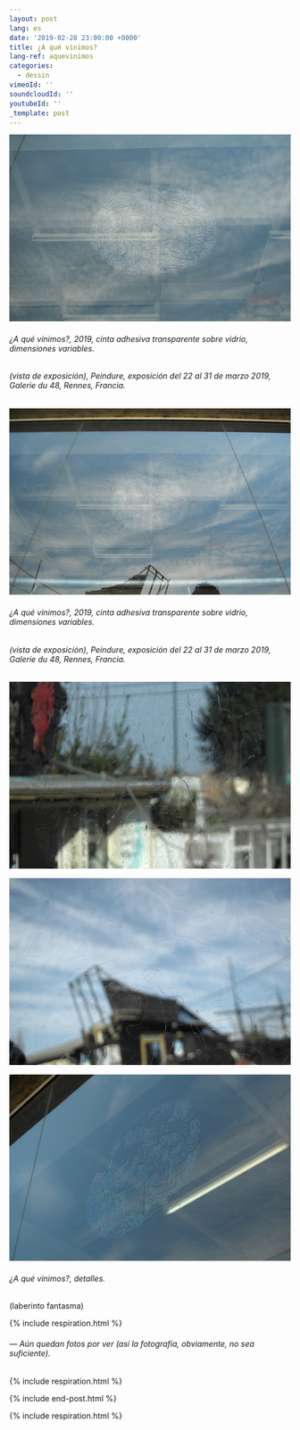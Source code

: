 ```yaml
---
layout: post
lang: es
date: '2019-02-28 23:00:00 +0000'
title: ¿A qué vinimos?
lang-ref: aquevinimos
categories:
  - dessin
vimeoId: ''
soundcloudId: ''
youtubeId: ''
_template: post
---
```





![](/imgs/dsc_1911-fin-up.jpg)

###### _¿A qué vinimos?_, 2019, cinta adhesiva transparente sobre vidrio, dimensiones variables.

###### (vista de exposición), _Peindure_, exposición del 22 al 31 de marzo 2019, Galerie du 48, Rennes, Francia.

![](/imgs/dsc_1910-fin-up.jpg)

###### _¿A qué vinimos?_, 2019, cinta adhesiva transparente sobre vidrio, dimensiones variables.

###### (vista de exposición), _Peindure_, exposición del 22 al 31 de marzo 2019, Galerie du 48, Rennes, Francia.

![](/imgs/dsc_1892-fin-up.jpg)

![](/imgs/dsc_1901-fin-up.jpg)

![](/imgs/dsc_1905-fin-up.jpg)

###### _¿A qué vinimos?_, detalles.

(laberinto fantasma)

{% include respiration.html %}

###### — _Aún quedan fotos por ver (así la fotografía, obviamente, no sea suficiente)._

{% include respiration.html %}

{% include end-post.html %}

{% include respiration.html %}
